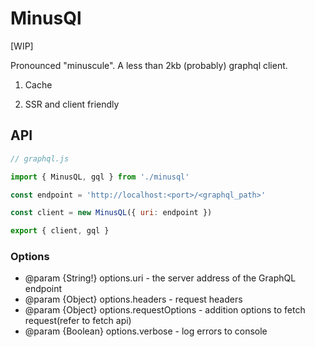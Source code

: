 # MinusQl

[WIP]

Pronounced "minuscule". A less than 2kb (probably) graphql client.

1. Cache

1. SSR and client friendly

## API

```js
// graphql.js

import { MinusQL, gql } from './minusql'

const endpoint = 'http://localhost:<port>/<graphql_path>'

const client = new MinusQL({ uri: endpoint })

export { client, gql }
```

### Options

 * @param {String!} options.uri - the server address of the GraphQL endpoint
 * @param {Object} options.headers - request headers
 * @param {Object} options.requestOptions - addition options to fetch request(refer to fetch api)
 * @param {Boolean} options.verbose - log errors to console
